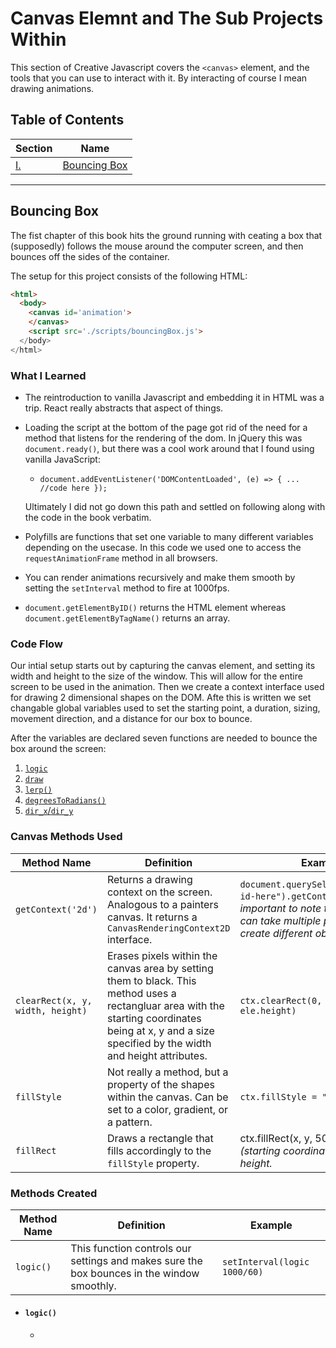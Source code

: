 # Canvas Elemnt and The Sub Projects Within

This section of Creative Javascript covers the `<canvas>` element, and the tools that you can use to interact with it. By interacting of course I mean drawing animations.

## Table of Contents

| Section | Name | 
| --- | --- |
| [I.](#bouncing-box) | [Bouncing Box](#bouncing-box) |

___

## Bouncing Box

The fist chapter of this book hits the ground running with ceating a box that (supposedly) follows the mouse around the computer screen, and then bounces off the sides of the container.

The setup for this project consists of the following HTML:

```html
<html>
  <body>
    <canvas id='animation'>
    </canvas>
    <script src='./scripts/bouncingBox.js'>
  </body>
</html>
```

### What I Learned

- The reintroduction to vanilla Javascript and embedding it in HTML was a trip. React really abstracts that aspect of things.

- Loading the script at the bottom of the page got rid of the need for a method that listens for the rendering of the dom. In jQuery this was `document.ready()`, but there was a cool work around that I found using vanilla JavaScript:
  - `document.addEventListener('DOMContentLoaded', (e) => { ... //code here });`
  
  Ultimately I did not go down this path and settled on following along with the code in the book verbatim.

- Polyfills are functions that set one variable to many different variables depending on the usecase. In this code we used one to access the `requestAnimationFrame` method in all browsers.

- You can render animations recursively and make them smooth by setting the `setInterval` method to fire at 1000fps.

- `document.getElementByID()` returns the HTML element whereas `document.getElementByTagName()` returns an array.

### Code Flow

Our intial setup starts out by capturing the canvas element, and setting its width and height to the size of the window. This will allow for the entire screen to be used in the animation. Then we create a context interface used for drawing 2 dimensional shapes on the DOM. Afte this is written we set changable global variables used to set the starting point, a duration, sizing, movement direction, and a distance for our box to bounce.

After the variables are declared seven functions are needed to bounce the box around the screen:

1. [`logic`](#logic())
2. [`draw`](#draw())
3. [`lerp()`](#lerp())
4. [`degreesToRadians()`](#degreesToRadians())
5. [`dir_x`/`dir_y`](#directions)

### Canvas Methods Used

| Method Name | Definition | Example |
| --- | --- | --- |
| `getContext('2d')` | Returns a drawing context on the screen. Analogous to a painters canvas. It returns a `CanvasRenderingContext2D` interface.| `document.querySelector("#canvas-id-here").getContext('2d')`. _It is important to note that this method can take multiple paramaters to create different objects._  |
| `clearRect(x, y, width, height)` | Erases pixels within the canvas area by setting them to black. This method uses a rectangluar area with the starting coordinates being at x, y and a size specified by the width and height attributes. | `ctx.clearRect(0, 0, ele.width, ele.height)` |
| `fillStyle` | Not really a method, but a property of the shapes within the canvas. Can be set to a color, gradient, or a pattern. | `ctx.fillStyle = "#eee"` |
| `fillRect` | Draws a rectangle that fills accordingly to the `fillStyle` property. | ctx.fillRect(x, y, 50, 50) _i.e.(starting coordinates x/y, width, height._ |

### Methods Created

| Method Name | Definition | Example |
| --- | --- | --- |
| `logic()`| This function controls our settings and makes sure the box bounces in the window smoothly. | `setInterval(logic 1000/60)`|

- #### `logic()`
  - 
